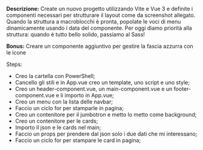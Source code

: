 **Descrizione:**
Create un nuovo progetto utilizzando Vite e Vue 3 e definite i componenti necessari per strutturare il layout come da screenshot allegato.
Quando la struttura a macroblocchi è pronta, popolate le voci di menu dinamicamente usando i data del componente.
Per oggi diamo priorità alla struttura: quando è tutto bello solido, passiamo al Sass!

**Bonus:**
Creare un componente aggiuntivo per gestire la fascia azzurra con le icone


Steps:
- Creo la cartella con PowerShell;
- Cancello gli stili e in App.vue creo un template, uno script e uno style;
- Creo un header-component.vue, un main-component.vue e un footer-component.vue e li importo in App.vue;
- Creo un menu con la lista delle navbar;
- Faccio un ciclo for per stamparle in pagina;
- Creo un contenitore per il jumbotron e metto lo metto come background;
- Creo un contenitore per le cards;
- Importo il json e le cards nel main;
- Faccio un props per prendere dal json solo i due dati che mi interessano;
- Faccio un ciclo for per stampare le card in pagina;
